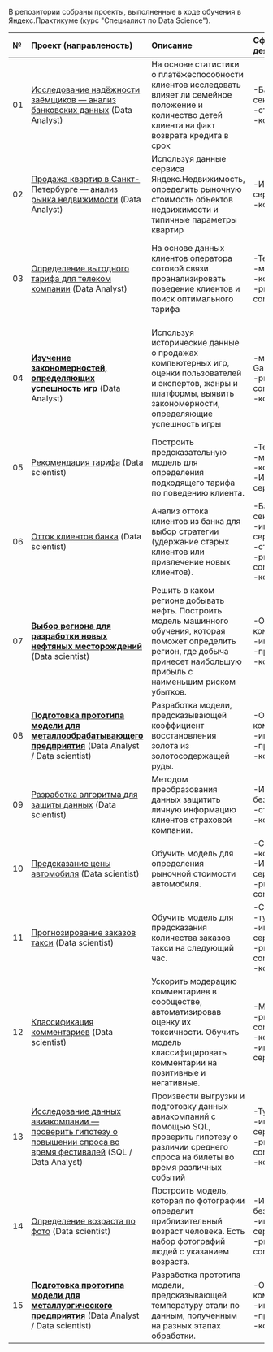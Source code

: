 В репозитории собраны проекты, выполненные в ходе обучения в Яндекс.Практикуме (курс "Специалист по Data Science").

| № | Проект (направленость) | Описание | Сфера деятельности | Используемые инструменты |
| :---------------------- | :---------------------- | :---------------------- | :---------------------- | :---------------------- |
| 01	|	[Исследование надёжности заёмщиков — анализ банковских данных](https://github.com/Oleg-Volontsevich/Yandex_Practicum_Projects/tree/master/reliability_of_borrowers_analyzing)  (Data Analyst)	 |	На основе статистики о платёжеспособности клиентов исследовать влияет ли семейное положение и количество детей клиента на факт возврата кредита в срок	 |	-Банковский сектор/ФинТех, -страхование, -консалтинг/аудит	 |	Matplotlib, Pandas, PyMystem3, лемматизация, предобработка данных	|
| 02	|	[Продажа квартир в Санкт-Петербурге — анализ рынка недвижимости](https://github.com/Oleg-Volontsevich/Yandex_Practicum_Projects/tree/master/apartments_for_sale_analyzing)  (Data Analyst)	 |	Используя данные сервиса Яндекс.Недвижимость, определить рыночную стоимость объектов недвижимости и типичные параметры квартир	 |	-Интернет-сервисы, -консалтинг/аудит	 |	Matplotlib, Pandas, Python, math, визуализация данных, исследовательский анализ данных, предобработка данных	|
| 03	|	[Определение выгодного тарифа для телеком компании](https://github.com/Oleg-Volontsevich/Yandex_Practicum_Projects/tree/master/tarif_analyzing)  (Data Analyst)	 |	На основе данных клиентов оператора сотовой связи проанализировать поведение клиентов и поиск оптимального тарифа	|	-Телеком, -маркетинг/SEO, -консалтинг/аудит, -ритейл/E-commerce	|	Matplotlib, Pandas, SciPy, Seaborn, math, numpy, описательная статистика, проверка статистических гипотез	|
| 04	|	[**Изучение закономерностей, определяющих успешность игр**](https://github.com/Oleg-Volontsevich/Yandex_Practicum_Projects/tree/master/successful_games_analysis)  (Data Analyst)	|	Используя исторические данные о продажах компьютерных игр, оценки пользователей и экспертов, жанры и платформы, выявить закономерности, определяющие успешность игры | -маркетинг/SEO, -Gamedev, -ритейл/E-commerce, -консалтинг/аудит |	Matplotlib, Pandas, SciPy, Seaborn, numpy, исследовательский анализ данных, описательная статистика, предобработка данных, проверка статистических гипотез	|
| 05	|	[Рекомендация тарифа](https://github.com/Oleg-Volontsevich/Yandex_Practicum_Projects/tree/master/tariff_choosing_model) (Data scientist)	 |	Построить предсказательную модель для определения подходящего тарифа по поведению клиента.	|	-Телеком, -маркетинг, -консалтинг/аудит, -Интернет-сервисы	|	Matplotlib, Pandas, SciPy,Seaborn, math, numpy, sklearn, машинное обучение	|
| 06	|	[Отток клиентов банка](https://github.com/Oleg-Volontsevich/Yandex_Practicum_Projects/tree/master/exited_customers_model) (Data scientist)	 |	Анализ оттока клиентов из банка для выбор стратегии (удержание старых клиентов или привлечение новых клиентов).	 |	-Банковский сектор/ФинТех, -интернет-сервисы, -страхование, -ритейл/E-commerce, -консалтинг/аудит	|	Matplotlib, Pandas, Seaborn, math, numpy, sklearn, машинное обучение	|
| 07	|	[**Выбор региона для разработки новых нефтяных месторождений**](https://github.com/Oleg-Volontsevich/Yandex_Practicum_Projects/tree/master/losses_risks_in_oil_model) (Data scientist)	 |	Решить в каком регионе добывать нефть. Построить модель машинного обучения, которая поможет определить регион, где добыча принесет наибольшую прибыль с наименьшим риском убытков.	 |	-Отраслевые компании, -индустрия, -промышленность, -консалтинг/аудит	|	Bootstrap, Matplotlib, Pandas, SciPy, Seaborn, math, numpy, sklearn, машинное обучение	 |
| 08	|	[**Подготовка прототипа модели для металлообрабатывающего предприятия**](https://github.com/Oleg-Volontsevich/Yandex_Practicum_Projects/tree/master/gold_recovery_coefficient_model) (Data Analyst / Data scientist)	|	Разработка модели, предсказывающей коэффициент восстановления золота из золотосодержащей руды.	 |	-Отраслевые компании, -индустрия, -промышленность, -консалтинг/аудит	 |	Matplotlib, Pandas, Seaborn, math, numpy, sklearn, машинное обучение	|
| 09	|	[Разработка алгоритма для защиты данных](https://github.com/Oleg-Volontsevich/Yandex_Practicum_Projects/tree/master/personal_data_protecting) (Data scientist)	 |	Методом преобразования данных защитить личную информацию клиентов страховой компании. 	|	-Информационная безопасность, -страхование, -консалтинг/аудит	|	Pandas, Seaborn, numpy, sklearn, машинное обучение	 |
| 10	|	[Предсказание цены автомобиля](https://github.com/Oleg-Volontsevich/Yandex_Practicum_Projects/tree/master/cars_price_model) (Data scientist)	|	Обучить модель для определения рыночной стоимости автомобиля.	|	-Страховая сфера, -консалтинг/аудит, -Интернет-сервисы, -ритейл/E-commerce	 |	CatBoost, LightGBM, Pandas, numpy, sklearn, машинное обучение	|
| 11	|	[Прогнозирование заказов такси](https://github.com/Oleg-Volontsevich/Yandex_Practicum_Projects/tree/master/taxi_order_predict_model) (Data scientist)	|	Обучить модель для предсказания количества заказов такси на следующий час.	 |	-Страхование,  -туризм, -интернет-сервисы, -ритейл/E-commerce, -консалтинг аудит	|	CatBoost, LightGBM, Matplotlib, Pandas, StatsModels, numpy, sklearn, машинное обучение	|
| 12	|	[Классификация комментариев](https://github.com/Oleg-Volontsevich/Yandex_Practicum_Projects/tree/master/toxic_comments_text_model) (Data scientist)	|	Ускорить модерацию комментариев в сообществе, автоматизировав оценку их токсичности. Обучить модель классифицировать комментарии на позитивные и негативные.	|	-Маркетинг/SEO, -ритейл/E-commerce, -консалтинг/аудит, -интернет-сервисы	|	CatBoost, LightGBM, NLTK, Pandas, numpy, sklearn, машинное обучение	 |
| 13	|	[Исследование данных авиакомпании — проверить гипотезу о повышении спроса во время фестивалей](https://github.com/Oleg-Volontsevich/Yandex_Practicum_Projects/tree/master/sql_and_airline_analyzing) (SQL / Data Analyst)	|	Произвести выгрузки и подготовку данных авиакомпаний с помощью SQL, проверить гипотезу о различии среднего спроса на билеты во время различных событий	|	-Туризм, -интернет-сервисы, -ритейл/E-commerce, -консалтинг/аудит	|	Matplotlib, Pandas, Python, SQL, SciPy, проверка статистических гипотез	 |
| 14	|	[Определение возраста по фото](https://github.com/Oleg-Volontsevich/Yandex_Practicum_Projects/tree/master/age_by_photo_cv_model) (Data scientist)	|	Построить модель, которая по фотографии определит приблизительный возраст человека. Есть набор фотографий людей с указанием возраста.	|	-Информационная безопасность, -интернет-сервисы, -ритейл/E-commerce, -b2b	|	Matplotlib, Pandas, Seaborn, keras, компьютерное зрение, машинное обучение	|
| 15	|	[**Подготовка прототипа модели для металлургического предприятия**](https://github.com/Oleg-Volontsevich/Yandex_Practicum_Projects/tree/master/project15_metal_industry_temp_pred_model) (Data Analyst / Data scientist)	|	Разработка прототипа модели, предсказывающей температуру стали по данным, полученным на разных этапах обработки.	|	-Отраслевые компании, -индустрия, -промышленность, -консалтинг/аудит	|	Matplotlib, Pandas, CatBoost, LightGBM, sklearn, машинное обучение	|
